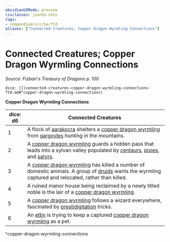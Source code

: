 ```yaml
---
obsidianUIMode: preview
cssclasses: json5e-note
tags:
- compendium/src/5e/ftd
aliases: ["Connected Creatures; Copper Dragon Wyrmling Connections"]
---
```

# Connected Creatures; Copper Dragon Wyrmling Connections
*Source: Fizban's Treasury of Dragons p. 100* 

`dice: [](connected-creatures-copper-dragon-wyrmling-connections-ftd.md#^copper-dragon-wyrmling-connections)`

**Copper Dragon Wyrmling Connections**

| dice: d6 | Connected Creatures |
|----------|---------------------|
| 1 | A flock of [aarakocra](/2-Mechanics/CLI/bestiary/humanoid/aarakocra.md) shelters a [copper dragon wyrmling](/2-Mechanics/CLI/bestiary/dragon/copper-dragon-wyrmling.md) from [gargoyles](/2-Mechanics/CLI/bestiary/elemental/gargoyle.md) hunting in the mountains. |
| 2 | A [copper dragon wyrmling](/2-Mechanics/CLI/bestiary/dragon/copper-dragon-wyrmling.md) guards a hidden pass that leads into a sylvan valley populated by [centaurs](/2-Mechanics/CLI/bestiary/monstrosity/centaur.md), [pixies](/2-Mechanics/CLI/bestiary/fey/pixie.md), and [satyrs](/2-Mechanics/CLI/bestiary/fey/satyr.md). |
| 3 | A [copper dragon wyrmling](/2-Mechanics/CLI/bestiary/dragon/copper-dragon-wyrmling.md) has killed a number of domestic animals. A group of [druids](/2-Mechanics/CLI/bestiary/humanoid/druid.md) wants the wyrmling captured and relocated, rather than killed. |
| 4 | A ruined manor house being reclaimed by a newly titled noble is the lair of a [copper dragon wyrmling](/2-Mechanics/CLI/bestiary/dragon/copper-dragon-wyrmling.md). |
| 5 | A [copper dragon wyrmling](/2-Mechanics/CLI/bestiary/dragon/copper-dragon-wyrmling.md) follows a wizard everywhere, fascinated by [prestidigitation](/2-Mechanics/CLI/spells/prestidigitation.md) tricks. |
| 6 | An [ettin](/2-Mechanics/CLI/bestiary/giant/ettin.md) is trying to keep a captured [copper dragon wyrmling](/2-Mechanics/CLI/bestiary/dragon/copper-dragon-wyrmling.md) as a pet. |
^copper-dragon-wyrmling-connections
